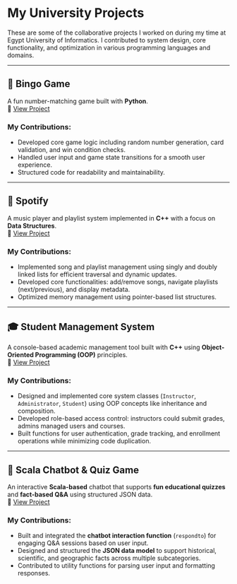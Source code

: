
# My University Projects

These are some of the collaborative projects I worked on during my time at Egypt University of Informatics. I contributed to system design, core functionality, and optimization in various programming languages and domains.

---

## 🎯 Bingo Game  
A fun number-matching game built with **Python**.  
🔗 [View Project](https://github.com/Abdelrahman19707/my-first-repo/tree/main/Bingo%20Game)

### My Contributions:
- Developed core game logic including random number generation, card validation, and win condition checks.
- Handled user input and game state transitions for a smooth user experience.
- Structured code for readability and maintainability.

---

## 🎵 Spotify  
A music player and playlist system implemented in **C++** with a focus on **Data Structures**.  
🔗 [View Project](https://github.com/Abdelrahman19707/my-first-repo/tree/main/Spotify)

### My Contributions:
- Implemented song and playlist management using singly and doubly linked lists for efficient traversal and dynamic updates.
- Developed core functionalities: add/remove songs, navigate playlists (next/previous), and display metadata.
- Optimized memory management using pointer-based list structures.

---

## 🎓 Student Management System  
A console-based academic management tool built with **C++** using **Object-Oriented Programming (OOP)** principles.  
🔗 [View Project](https://github.com/Abdelrahman19707/my-first-repo/tree/main/Student-Management-System)

### My Contributions:
- Designed and implemented core system classes (`Instructor`, `Administrator`, `Student`) using OOP concepts like inheritance and composition.
- Developed role-based access control: instructors could submit grades, admins managed users and courses.
- Built functions for user authentication, grade tracking, and enrollment operations while minimizing code duplication.

---

## 🧠 Scala Chatbot & Quiz Game  
An interactive **Scala-based** chatbot that supports **fun educational quizzes** and **fact-based Q&A** using structured JSON data.  
🔗 [View Project](https://github.com/Abdelrahman19707/my-first-repo/tree/main/scala_project)

### My Contributions:
- Built and integrated the **chatbot interaction function** (`respondto`) for engaging Q&A sessions based on user input.
- Designed and structured the **JSON data model** to support historical, scientific, and geographic facts across multiple subcategories.
- Contributed to utility functions for parsing user input and formatting responses.
